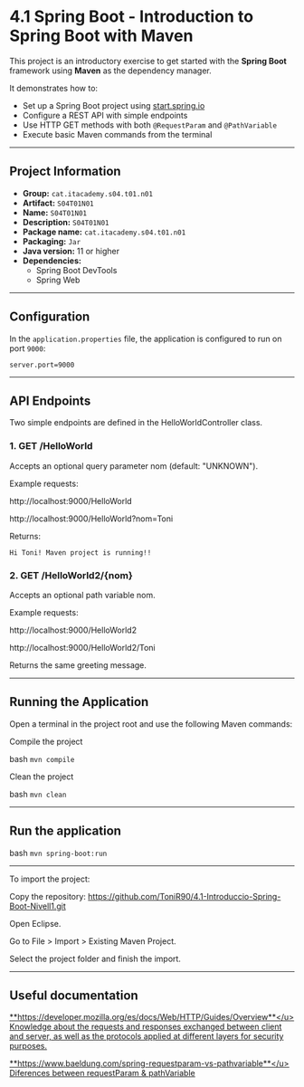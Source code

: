 # 4.1 Spring Boot - Introduction to Spring Boot with Maven

This project is an introductory exercise to get started with the **Spring Boot** framework using **Maven** as the dependency manager.

It demonstrates how to:

- Set up a Spring Boot project using [start.spring.io](https://start.spring.io/)
- Configure a REST API with simple endpoints
- Use HTTP GET methods with both `@RequestParam` and `@PathVariable`
- Execute basic Maven commands from the terminal

---

## Project Information

- **Group:** `cat.itacademy.s04.t01.n01`
- **Artifact:** `S04T01N01`
- **Name:** `S04T01N01`
- **Description:** `S04T01N01`
- **Package name:** `cat.itacademy.s04.t01.n01`
- **Packaging:** `Jar`
- **Java version:** 11 or higher
- **Dependencies:**
  - Spring Boot DevTools
  - Spring Web

---

## Configuration

In the `application.properties` file, the application is configured to run on port `9000`:

```properties
server.port=9000
```

---


## API Endpoints 

Two simple endpoints are defined in the HelloWorldController class.


### 1. GET /HelloWorld

Accepts an optional query parameter nom (default: "UNKNOWN").

Example requests:

http://localhost:9000/HelloWorld

http://localhost:9000/HelloWorld?nom=Toni

Returns:

`Hi Toni! Maven project is running!!`


### 2. GET /HelloWorld2/{nom}

Accepts an optional path variable nom.

Example requests:

http://localhost:9000/HelloWorld2

http://localhost:9000/HelloWorld2/Toni

Returns the same greeting message.

---

## Running the Application

Open a terminal in the project root and use the following Maven commands:

Compile the project

bash
```mvn compile```


Clean the project

bash
```mvn clean```

---

## Run the application

bash
```mvn spring-boot:run```

---

To import the project:

Copy the repository: https://github.com/ToniR90/4.1-Introduccio-Spring-Boot-Nivell1.git

Open Eclipse.

Go to File > Import > Existing Maven Project.

Select the project folder and finish the import.

---

## Useful documentation

<u>**https://developer.mozilla.org/es/docs/Web/HTTP/Guides/Overview**</u>
Knowledge about the requests and responses exchanged between client and server, as well as the protocols applied at different layers for security purposes.

<u>**https://www.baeldung.com/spring-requestparam-vs-pathvariable**</u>
Diferences between requestParam & pathVariable
